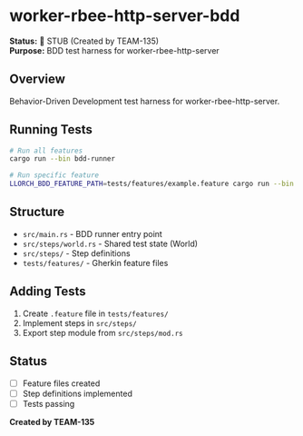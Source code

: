 # worker-rbee-http-server-bdd

**Status:** 🚧 STUB (Created by TEAM-135)  
**Purpose:** BDD test harness for worker-rbee-http-server

## Overview

Behavior-Driven Development test harness for worker-rbee-http-server.

## Running Tests

```bash
# Run all features
cargo run --bin bdd-runner

# Run specific feature
LLORCH_BDD_FEATURE_PATH=tests/features/example.feature cargo run --bin bdd-runner
```

## Structure

- `src/main.rs` - BDD runner entry point
- `src/steps/world.rs` - Shared test state (World)
- `src/steps/` - Step definitions
- `tests/features/` - Gherkin feature files

## Adding Tests

1. Create `.feature` file in `tests/features/`
2. Implement steps in `src/steps/`
3. Export step module from `src/steps/mod.rs`

## Status

- [ ] Feature files created
- [ ] Step definitions implemented
- [ ] Tests passing

**Created by TEAM-135**

